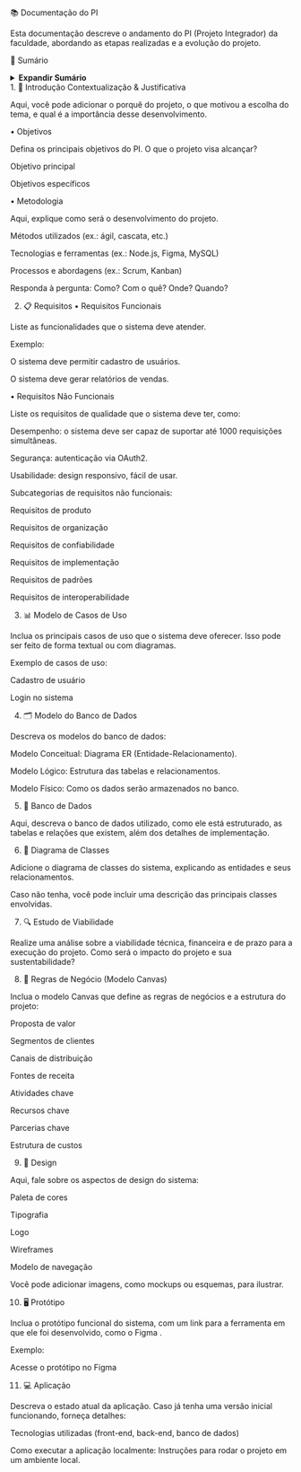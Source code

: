 📚 Documentação do PI

Esta documentação descreve o andamento do PI (Projeto Integrador) da faculdade, abordando as etapas realizadas e a evolução do projeto.

📑 Sumário
<details> <summary><strong>Expandir Sumário</strong></summary>

1. Introdução

Objetivos

Metodologia

2. Requisitos

Requisitos funcionais

Requisitos não funcionais

3. Modelo de casos de uso

4. Modelo do banco de dados

5. Banco de dados

6. Diagrama de classes

7. Estudo de viabilidade

8. Regras de negócio (Modelo Canvas)

9. Design

10. Protótipo

11. Aplicação

</details>
1. 📜 Introdução
Contextualização & Justificativa

Aqui, você pode adicionar o porquê do projeto, o que motivou a escolha do tema, e qual é a importância desse desenvolvimento.

• Objetivos

Defina os principais objetivos do PI. O que o projeto visa alcançar?

Objetivo principal

Objetivos específicos

• Metodologia

Aqui, explique como será o desenvolvimento do projeto.

Métodos utilizados (ex.: ágil, cascata, etc.)

Tecnologias e ferramentas (ex.: Node.js, Figma, MySQL)

Processos e abordagens (ex.: Scrum, Kanban)

Responda à pergunta: Como? Com o quê? Onde? Quando?

2. 📋 Requisitos
• Requisitos Funcionais

Liste as funcionalidades que o sistema deve atender.

Exemplo:

O sistema deve permitir cadastro de usuários.

O sistema deve gerar relatórios de vendas.

• Requisitos Não Funcionais

Liste os requisitos de qualidade que o sistema deve ter, como:

Desempenho: o sistema deve ser capaz de suportar até 1000 requisições simultâneas.

Segurança: autenticação via OAuth2.

Usabilidade: design responsivo, fácil de usar.

Subcategorias de requisitos não funcionais:

Requisitos de produto

Requisitos de organização

Requisitos de confiabilidade

Requisitos de implementação

Requisitos de padrões

Requisitos de interoperabilidade

3. 📊 Modelo de Casos de Uso

Inclua os principais casos de uso que o sistema deve oferecer. Isso pode ser feito de forma textual ou com diagramas.

Exemplo de casos de uso:

Cadastro de usuário

Login no sistema

4. 🗂️ Modelo do Banco de Dados

Descreva os modelos do banco de dados:

Modelo Conceitual: Diagrama ER (Entidade-Relacionamento).

Modelo Lógico: Estrutura das tabelas e relacionamentos.

Modelo Físico: Como os dados serão armazenados no banco.

5. 💾 Banco de Dados

Aqui, descreva o banco de dados utilizado, como ele está estruturado, as tabelas e relações que existem, além dos detalhes de implementação.

6. 🧳 Diagrama de Classes

Adicione o diagrama de classes do sistema, explicando as entidades e seus relacionamentos.

Caso não tenha, você pode incluir uma descrição das principais classes envolvidas.

7. 🔍 Estudo de Viabilidade

Realize uma análise sobre a viabilidade técnica, financeira e de prazo para a execução do projeto. Como será o impacto do projeto e sua sustentabilidade?

8. 💼 Regras de Negócio (Modelo Canvas)

Inclua o modelo Canvas que define as regras de negócios e a estrutura do projeto:

Proposta de valor

Segmentos de clientes

Canais de distribuição

Fontes de receita

Atividades chave

Recursos chave

Parcerias chave

Estrutura de custos

9. 🎨 Design

Aqui, fale sobre os aspectos de design do sistema:

Paleta de cores

Tipografia

Logo

Wireframes

Modelo de navegação

Você pode adicionar imagens, como mockups ou esquemas, para ilustrar.

10. 🖥️ Protótipo

Inclua o protótipo funcional do sistema, com um link para a ferramenta em que ele foi desenvolvido, como o Figma
.

Exemplo:

Acesse o protótipo no Figma

11. 💻 Aplicação

Descreva o estado atual da aplicação. Caso já tenha uma versão inicial funcionando, forneça detalhes:

Tecnologias utilizadas (front-end, back-end, banco de dados)

Como executar a aplicação localmente: Instruções para rodar o projeto em um ambiente local.
